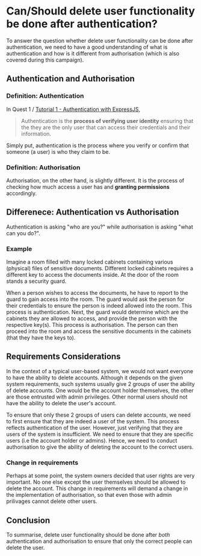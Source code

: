 # Can/Should delete user functionality be done after authentication?

To answer the question whether delete user functionality can be done after authentication,
we need to have a good understanding of what is authentication and how is it different from
authorisation (which is also covered during this campaign).

## Authentication and Authorisation

### Definition: Authentication

In Quest 1 / [Tutorial 1 - Authentication with ExpressJS](https://earn.stackup.dev/learn/pathways/web-development/skills/backend-development-nodejs/modules/learn-authentication-and-authorisation-with-expressjs/tutorials/tutorial-1-authentication-with-expressjs), 

> Authentication is the **process of verifying user identity** ensuring that the they are the only user that can access their credentials and their information.

Simply put, authentication is the process where you verify or confirm that someone (a user) is who they claim to be.

### Definition: Authorisation

Authorisation, on the other hand, is slightly different. 
It is the process of checking how much access a user has and **granting permissions** accordingly.

## Differenece: Authentication vs Authorisation

Authentication is asking "who are you?" while authorisation is asking "what can you do?".

### Example

Imagine a room filled with many locked cabinets containing various (physical) files of sensitive documents. 
Different locked cabinets requires a different key to access the documents inside.
At the door of the room stands a security guard. 

When a person wishes to access the documents, he have to report to the guard to gain access into the room. 
The guard would ask the person for their credentials to ensure the person is indeed allowed into the room. This process is authentication.
Next, the guard would determine which are the cabinets they are allowed to access, and provide the person with the respective key(s). This process is authorisation.
The person can then proceed into the room and access the sensitive documents in the cabinets (that they have the keys to).

## Requirements Considerations

In the context of a typical user-based system, we would not want everyone to have the ability to delete accounts.
Although it depends on the given system requirements, such systems usually give 2 groups of user the ability of delete accounts.
One would be the account holder themselves, the other are those entrusted with admin privileges.
Other normal users should not have the ability to delete the user's account.

To ensure that only these 2 groups of users can delete accounts, we need to first ensure that they are indeed a user of the system. 
This process reflects authentication of the user.
However, just verifying that they are users of the system is insufficient. We need to ensure that they are specific users (i.e the account holder or admins).
Hence, we need to conduct authorisation to give the ability of deleting the account to the correct users.

### Change in requirements

Perhaps at some point, the system owners decided that user rights are very important. No one else except the user themselves should be allowed to delete the account.
This change in requirements will demand a change in the implementation of authorisation, so that even those with admin prilivages cannot delete other users.

## Conclusion

To summarise, delete user functionality should be done after _both_ authentication and authorisation to ensure that only the correct people can delete the user.